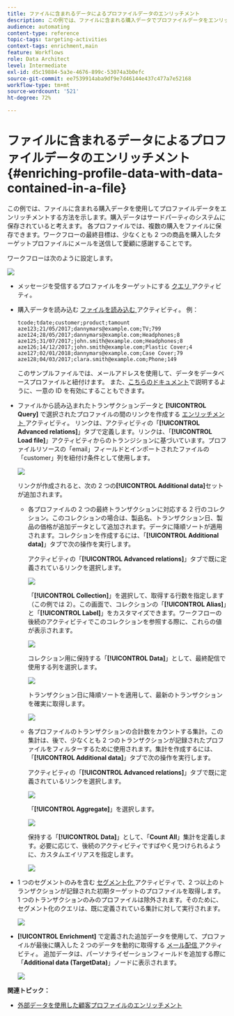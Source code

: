 ```yaml
---
title: ファイルに含まれるデータによるプロファイルデータのエンリッチメント
description: この例では、ファイルに含まれる購入データでプロファイルデータをエンリッチメントする方法を示しています。
audience: automating
content-type: reference
topic-tags: targeting-activities
context-tags: enrichment,main
feature: Workflows
role: Data Architect
level: Intermediate
exl-id: d5c19884-5a3e-4676-899c-53074a3b0efc
source-git-commit: ee7539914aba9df9e7d46144e437c477a7e52168
workflow-type: tm+mt
source-wordcount: '521'
ht-degree: 72%

---
```


# ファイルに含まれるデータによるプロファイルデータのエンリッチメント {#enriching-profile-data-with-data-contained-in-a-file}

この例では、ファイルに含まれる購入データを使用してプロファイルデータをエンリッチメントする方法を示します。購入データはサードパーティのシステムに保存されていると考えます。 各プロファイルでは、複数の購入をファイルに保存できます。ワークフローの最終目標は、少なくとも 2 つの商品を購入したターゲットプロファイルにメールを送信して愛顧に感謝することです。

ワークフローは次のように設定します。

![](assets/enrichment_example_workflow.png)

* メッセージを受信するプロファイルをターゲットにする [ クエリ ](../../automating/using/query.md) アクティビティ。
* 購入データを読み込む [ ファイルを読み込む ](../../automating/using/load-file.md) アクティビティ。 例：

  ```
  tcode;tdate;customer;product;tamount
  aze123;21/05/2017;dannymars@example.com;TV;799
  aze124;28/05/2017;dannymars@example.com;Headphones;8
  aze125;31/07/2017;john.smith@example.com;Headphones;8
  aze126;14/12/2017;john.smith@example.com;Plastic Cover;4
  aze127;02/01/2018;dannymars@example.com;Case Cover;79
  aze128;04/03/2017;clara.smith@example.com;Phone;149
  ```

  このサンプルファイルでは、メールアドレスを使用して、データをデータベースプロファイルと紐付けます。 また、[こちらのドキュメント](../../developing/using/configuring-the-resource-s-data-structure.md#generating-a-unique-id-for-profiles-and-custom-resources)で説明するように、一意の ID を有効にすることもできます。

* ファイルから読み込まれたトランザクションデータと **[!UICONTROL Query]** で選択されたプロファイルの間のリンクを作成する [ エンリッチメント ](../../automating/using/enrichment.md) アクティビティ。 リンクは、アクティビティの「**[!UICONTROL Advanced relations]**」タブで定義します。リンクは、「**[!UICONTROL Load file]**」アクティビティからのトランジションに基づいています。プロファイルリソースの「email」フィールドとインポートされたファイルの「customer」列を紐付け条件として使用します。

  ![](assets/enrichment_example_workflow2.png)

  リンクが作成されると、次の 2 つの&#x200B;**[!UICONTROL Additional data]**&#x200B;セットが追加されます。

   * 各プロファイルの 2 つの最終トランザクションに対応する 2 行のコレクション。このコレクションの場合は、製品名、トランザクション日、製品の価格が追加データとして追加されます。データに降順ソートが適用されます。コレクションを作成するには、「**[!UICONTROL Additional data]**」タブで次の操作を実行します。

     アクティビティの「**[!UICONTROL Advanced relations]**」タブで既に定義されているリンクを選択します。

     ![](assets/enrichment_example_workflow3.png)

     「**[!UICONTROL Collection]**」を選択して、取得する行数を指定します（この例では 2）。この画面で、コレクションの「**[!UICONTROL Alias]**」と「**[!UICONTROL Label]**」をカスタマイズできます。ワークフローの後続のアクティビティでこのコレクションを参照する際に、これらの値が表示されます。

     ![](assets/enrichment_example_workflow4.png)

     コレクション用に保持する「**[!UICONTROL Data]**」として、最終配信で使用する列を選択します。

     ![](assets/enrichment_example_workflow6.png)

     トランザクション日に降順ソートを適用して、最新のトランザクションを確実に取得します。

     ![](assets/enrichment_example_workflow7.png)

   * 各プロファイルのトランザクションの合計数をカウントする集計。この集計は、後で、少なくとも 2 つのトランザクションが記録されたプロファイルをフィルターするために使用されます。集計を作成するには、「**[!UICONTROL Additional data]**」タブで次の操作を実行します。

     アクティビティの「**[!UICONTROL Advanced relations]**」タブで既に定義されているリンクを選択します。

     ![](assets/enrichment_example_workflow3.png)

     「**[!UICONTROL Aggregate]**」を選択します。

     ![](assets/enrichment_example_workflow8.png)

     保持する「**[!UICONTROL Data]**」として、「**Count All**」集計を定義します。必要に応じて、後続のアクティビティですばやく見つけられるように、カスタムエイリアスを指定します。

     ![](assets/enrichment_example_workflow9.png)

* 1 つのセグメントのみを含む [ セグメント化 ](../../automating/using/segmentation.md) アクティビティで、2 つ以上のトランザクションが記録された初期ターゲットのプロファイルを取得します。 1 つのトランザクションのみのプロファイルは除外されます。そのために、セグメント化のクエリは、既に定義されている集計に対して実行されます。

  ![](assets/enrichment_example_workflow5.png)

* **[!UICONTROL Enrichment]** で定義された追加データを使用して、プロファイルが最後に購入した 2 つのデータを動的に取得する [ メール配信 ](../../automating/using/email-delivery.md) アクティビティ。 追加データは、パーソナライゼーションフィールドを追加する際に「**Additional data (TargetData)**」ノードに表示されます。

  ![](assets/enrichment_example_workflow10.png)

**関連トピック：**

* [外部データを使用した顧客プロファイルのエンリッチメント](https://helpx.adobe.com/jp/campaign/kb/simplify-campaign-management.html#Managedatatofuelengagingexperiences)
